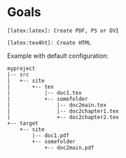 <!-- markdownlint-disable no-trailing-spaces -->
<!-- markdownlint-disable no-inline-html -->

# Goals

    [latex:latex]: Create PDF, PS or DVI

    [latex:tex4ht]: Create HTML


 Example with default configuration:

```
myproject
|-- src
|   +-- site
|       +-- tex
|           |-- doc1.tex
|           +-- somefolder
|               |-- doc2main.tex
|               |-- doc2chapter1.tex
|               +-- doc2chapter2.tex
+-- target
    +-- site
        |-- doc1.pdf
        +-- somefolder
            +-- doc2main.pdf
```